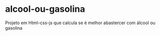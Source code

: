 # alcool-ou-gasolina
Projeto em Html-css-js que calcula se é melhor abastercer com álcool ou gasolina
